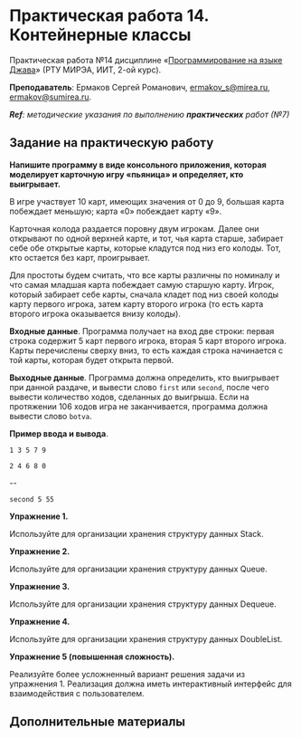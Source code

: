 # Практическая работа 14. Контейнерные классы
Практическая работа №14 дисциплине «[Программирование на языке Джава](https://online-edu.mirea.ru/course/view.php?id=4053)» (РТУ МИРЭА, ИИТ, 2-ой курс).

**Преподаватель**: Ермаков Сергей Романович, ermakov_s@mirea.ru, ermakov@sumirea.ru.

***Ref**: методические указания по выполнению **практических** работ (№7)*

## Задание на практическую работу

**Напишите программу в виде консольного приложения, которая моделирует карточную игру «пьяница» и определяет, кто выигрывает.** 

В игре участвует 10 карт, имеющих значения от 0 до 9, большая карта побеждает  меньшую; карта «0» побеждает карту «9». 

Карточная колода раздается поровну двум игрокам. Далее они открывают по одной верхней карте, и тот, чья карта старше, забирает себе обе открытые карты, которые кладутся под низ его колоды. Тот, кто остается без карт, проигрывает. 

Для простоты будем считать, что все карты различны по номиналу и что самая младшая карта побеждает самую старшую карту. Игрок, который забирает себе карты, сначала кладет под низ своей колоды карту первого игрока, затем карту второго игрока (то есть карта второго игрока оказывается внизу колоды). 

**Входные данные**. Программа получает на вход две строки: первая строка содержит 5 карт первого игрока, вторая 5 карт второго игрока. Карты перечислены сверху вниз, то есть каждая строка начинается с той карты, которая будет открыта первой. 

**Выходные данные**. Программа должна определить, кто выигрывает при данной раздаче, и вывести слово `first` или `second`, после чего вывести количество ходов, сделанных до выигрыша. Если на протяжении 106 ходов игра не заканчивается, программа должна вывести слово `botva`. 

**Пример ввода и вывода**. 

`1 3 5 7 9` 

`2 4 6 8 0` 

--

`second 5 55` 

**Упражнение 1.** 

Используйте для организации хранения структуру данных Stack. 

**Упражнение 2.**  

Используйте для организации хранения структуру данных Queue. 

**Упражнение 3.**  

Используйте для организации хранения структуру данных Dequeue. 

**Упражнение 4.**  

Используйте для организации хранения структуру данных DoubleList. 

**Упражнение 5 (повышенная сложность).**  

Реализуйте более усложненный вариант решения задачи из упражнения 1. Реализация должна иметь интерактивный интерфейс для взаимодействия с  пользователем.

## Дополнительные материалы

